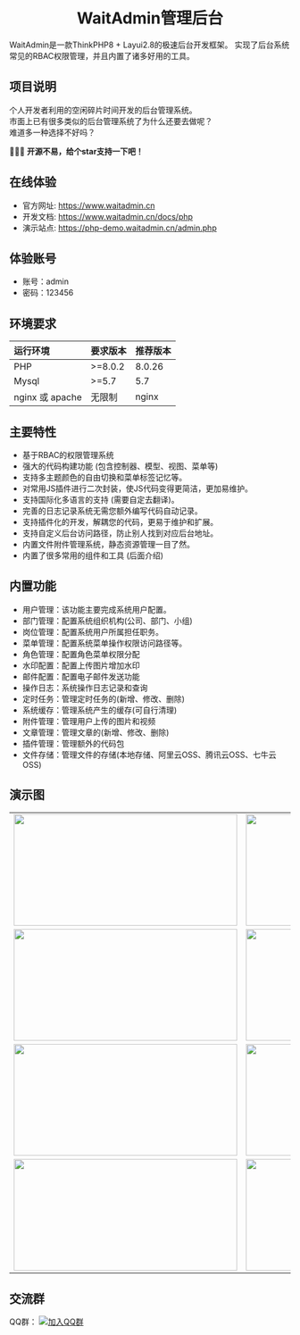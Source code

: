 <h1 align="center">WaitAdmin管理后台</h1>

WaitAdmin是一款ThinkPHP8 + Layui2.8的极速后台开发框架。
实现了后台系统常见的RBAC权限管理，并且内置了诸多好用的工具。

## 项目说明
个人开发者利用的空闲碎片时间开发的后台管理系统。<br/>
市面上已有很多类似的后台管理系统了为什么还要去做呢？<br/>
难道多一种选择不好吗？

🚀🚀🚀 **开源不易，给个star支持一下吧！**

## 在线体验
- 官方网址: https://www.waitadmin.cn
- 开发文档: https://www.waitadmin.cn/docs/php
- 演示站点: https://php-demo.waitadmin.cn/admin.php

## 体验账号
- 账号：admin
- 密码：123456

## 环境要求

| 运行环境           | 要求版本    | 推荐版本   |
|:---------------|:--------|:-------|
| PHP            | >=8.0.2 | 8.0.26 |
| Mysql          | >=5.7   | 5.7    |
| nginx 或 apache | 无限制     | nginx  |

## 主要特性
- 基于RBAC的权限管理系统
- 强大的代码构建功能 (包含控制器、模型、视图、菜单等)
- 支持多主题颜色的自由切换和菜单标签记忆等。
- 对常用JS插件进行二次封装，使JS代码变得更简洁，更加易维护。
- 支持国际化多语言的支持 (需要自定去翻译)。
- 完善的日志记录系统无需您额外编写代码自动记录。
- 支持插件化的开发，解耦您的代码，更易于维护和扩展。
- 支持自定义后台访问路径，防止别人找到对应后台地址。
- 内置文件附件管理系统，静态资源管理一目了然。
- 内置了很多常用的组件和工具 (后面介绍)

## 内置功能
- 用户管理：该功能主要完成系统用户配置。
- 部门管理：配置系统组织机构(公司、部门、小组)
- 岗位管理：配置系统用户所属担任职务。
- 菜单管理：配置系统菜单操作权限访问路径等。
- 角色管理：配置角色菜单权限分配
- 水印配置：配置上传图片增加水印
- 邮件配置：配置电子邮件发送功能
- 操作日志：系统操作日志记录和查询
- 定时任务：管理定时任务的(新增、修改、删除)
- 系统缓存：管理系统产生的缓存(可自行清理)
- 附件管理：管理用户上传的图片和视频
- 文章管理：管理文章的(新增、修改、删除)
- 插件管理：管理额外的代码包
- 文件存储：管理文件的存储(本地存储、阿里云OSS、腾讯云OSS、七牛云OSS)

## 演示图
<table>
    <tr>
        <td><img src="https://www.waitadmin.cn/others/ts_01.png" height="200" width="400" alt="" /></td>
        <td><img src="https://www.waitadmin.cn/others/ts_02.png" height="200" width="400" alt="" /></td>
    </tr>
    <tr>
        <td><img src="https://www.waitadmin.cn/others/ts_03.png" height="200" width="400" alt="" /></td>
        <td><img src="https://www.waitadmin.cn/others/ts_04.png" height="200" width="400" alt="" /></td>
    </tr>
    <tr>
        <td><img src="https://www.waitadmin.cn/others/ts_05.png" height="200" width="400" alt="" /></td>
        <td><img src="https://www.waitadmin.cn/others/ts_06.png" height="200" width="400" alt="" /></td>
    </tr>
    <tr>
        <td><img src="https://www.waitadmin.cn/others/ts_07.png" height="200" width="400" alt="" /></td>
        <td><img src="https://www.waitadmin.cn/others/ts_08.png" height="200" width="400" alt="" /></td>
    </tr>
</table>

## 交流群
QQ群：
<a href="https://gitee.com/link?target=https://jq.qq.com/?_wv=1027&k=TRrklD6W">
    <img src="https://img.shields.io/badge/613667155-blue.svg" alt="加入QQ群">
</a>